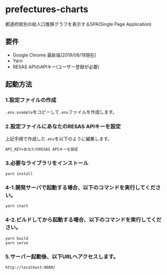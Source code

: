 # prefectures-charts

都道府県別の総人口推移グラフを表示するSPA(Single Page Application)

## 要件
- Google Chrome 最新版(2019/06/18現在)
- Yarn
- RESAS APIのAPIキー(ユーザー登録が必要)

## 起動方法

### 1.設定ファイルの作成
`.env.example`をコピーして`.env`ファイルを作成します。

### 2.設定ファイルにあなたのRESAS APIキーを設定  
上記手順で作成した`.env`を以下のように編集します。

```
API_KEY=あなたのRESAS APIキーを設定
```

### 3.必要なライブラリをインストール

```
yarn install
```

### 4-1.開発サーバで起動する場合、以下のコマンドを実行してください。

```
yarn start
```

### 4-2.ビルドしてから起動する場合、以下のコマンドを実行してください。

```
yarn build
yarn serve
```

### 5.サーバー起動後、以下URLへアクセスします。

```
http://localhost:8080/
```
